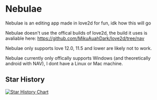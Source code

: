 # Nebulae
Nebulae is an editing app made in love2d for fun, idk how this will go

Nebulae doesn't use the offical builds of love2d, the build it uses is avaliable here: https://github.com/MikuAuahDark/love2d/tree/nav

Nebulae only supports love 12.0, 11.5 and lower are likely not to work.

Nebulae currently only offically supports Windows (and theoretically android with NAV), I dont have a Linux or Mac machine.

## Star History

[![Star History Chart](https://api.star-history.com/svg?repos=forkbombsh/nebulae&type=Date)](https://www.star-history.com/#forkbombsh/nebulae&Date)